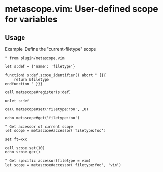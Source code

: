 # metascope.vim: User-defined scope for variables

## Usage

Example: Define the "current-filetype" scope

```vim
" from plugin/metascope.vim

let s:def = {'name': 'filetype'}

function! s:def.scope_identifier() abort " {{{
	return &filetype
endfunction " }}}

call metascope#register(s:def)

unlet s:def

```

```vim
call metascope#set('filetype:foo', 10)

echo metascope#get('filetype:foo')

" Get accessor of current scope
let scope = metascope#accessor('filetype:foo')

set ft=xxx

call scope.set(10)
echo scope.get()

" Get specific accessor(filetype = vim)
let scope = metascope#accessor('filetype:foo', 'vim')
```
